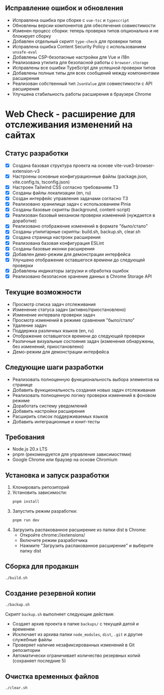## Исправление ошибок и обновления
- Исправлена ошибка при сборке с `vue-tsc` и `typescript`
- Обновлены версии компонентов для обеспечения совместимости
- Изменен процесс сборки: теперь проверка типов опциональна и не блокирует сборку
- Добавлен отдельный скрипт `type-check` для проверки типов
- Исправлена ошибка Content Security Policy с использованием `unsafe-eval`
- Добавлены CSP-безопасные настройки для Vue и i18n
- Реализована утилита для безопасной работы с `browser.storage`
- Исправлены все ошибки TypeScript для успешной проверки типов
- Добавлены полные типы для всех сообщений между компонентами расширения
- Реализован собственный тип `JsonValue` для совместимости с API расширения
- Улучшена стабильность работы расширения в браузере Chrome

# Web Check - расширение для отслеживания изменений на сайтах

## Статус разработки
- [x] Создана базовая структура проекта на основе vite-vue3-browser-extension-v3
- [x] Настроены основные конфигурационные файлы (package.json, vite.config.ts, tsconfig.json)
- [x] Настроен Tailwind CSS согласно требованиям ТЗ
- [x] Созданы файлы локализации (en, ru)
- [x] Создан интерфейс управления задачами согласно ТЗ
- [x] Реализовано хранилище задач с использованием Pinia
- [x] Созданы базовые скрипты (background, content-script)
- [x] Реализован базовый механизм проверки изменений (нуждается в доработке)
- [x] Реализовано отображение изменений в формате "было/стало"
- [x] Созданы утилитарные скрипты: build.sh, backup.sh, clear.sh
- [x] Создана страница настроек расширения
- [x] Реализована базовая конфигурация ESLint
- [x] Созданы базовые иконки расширения
- [x] Добавлен демо-режим для демонстрации интерфейса
- [x] Улучшено отображение оставшегося времени до следующей проверки
- [x] Добавлены индикаторы загрузки и обработка ошибок
- [x] Реализовано безопасное хранение данных в Chrome Storage API

## Текущие возможности
- Просмотр списка задач отслеживания
- Изменение статуса задач (активно/приостановлено)
- Изменение интервала проверки задач
- Просмотр изменений в режиме сравнения "было/стало"
- Удаление задач
- Поддержка различных языков (en, ru)
- Отображение оставшегося времени до следующей проверки
- Различные визуальные состояния задач (изменения обнаружены, без изменений, приостановлено)
- Демо-режим для демонстрации интерфейса

## Следующие шаги разработки
- Реализовать полноценную функциональность выбора элементов на странице
- Добавить функциональность создания новых задач отслеживания
- Реализовать полноценную логику проверки изменений в фоновом режиме
- Доработать систему уведомлений
- Добавить настройки расширения
- Расширить список поддерживаемых языков
- Добавить интеграционные и юнит-тесты

## Требования
- Node.js 20.x LTS
- pnpm (рекомендуется для управления зависимостями)
- Google Chrome или браузер на основе Chromium

## Установка и запуск разработки

1. Клонировать репозиторий
2. Установить зависимости:
   ```bash
   pnpm install
   ```
3. Запустить режим разработки:
   ```bash
   pnpm run dev
   ```
4. Загрузить распакованное расширение из папки dist в Chrome:
   - Откройте chrome://extensions/
   - Включите режим разработчика
   - Нажмите "Загрузить распакованное расширение" и выберите папку dist

## Сборка для продакшн
```bash
./build.sh
```

## Создание резервной копии
```bash
./backup.sh
```

Скрипт `backup.sh` выполняет следующие действия:
- Создает архив проекта в папке `backups/` с текущей датой и временем
- Исключает из архива папки `node_modules`, `dist`, `.git` и другие служебные файлы
- Проверяет наличие незафиксированных изменений в Git репозитории
- Автоматически ограничивает количество резервных копий (сохраняет последние 5)

## Очистка временных файлов
```bash
./clear.sh
```
